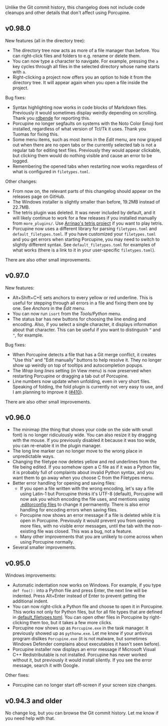 Unlike the Git commit history, this changelog does not include code cleanups
and other details that don't affect using Porcupine.


## v0.98.0

New features (all in the directory tree):
- The directory tree now acts as more of a file manager than before.
    You can right-click files and folders to e.g. rename or delete them.
- You can now type a character to navigate.
    For example, pressing the `a` key cycles through all files in the selected directory
    whose name starts with `a`.
- Right-clicking a project now offers you an option to hide it from the directory tree.
    It will appear again when you open a file inside the project.

Bug fixes:
- Syntax highlighting now works in code blocks of Markdown files.
    Previously it would sometimes display weirdly depending on scrolling.
    Thank you [rdbende](https://github.com/rdbende) for reporting this.
- Porcupine no longer segfaults on systems with the Noto Color Emoji font installed,
    regardless of what version of Tcl/Tk it uses.
    Thank you Tuomas for fixing this.
- Some menu items, such as most items in the *Edit* menu,
    are now grayed out when there are no open tabs
    or the currently selected tab is not a regular tab for editing text files.
    Previously they would appear clickable,
    but clicking them would do nothing visible and cause an error to be logged.
- Remembering the opened tabs when restarting now works
    regardless of what is configured in `filetypes.toml`.

Other changes:
- From now on, the relevant parts of this changelog should appear on the releases page on GitHub.
- The Windows installer is slightly smaller than before, 19.2MB instead of 22.7MB.
- The tetris plugin was deleted.
    It was never included by default,
    and it will likely continue to work for a few releases
    if you installed manually from `more_plugins/`.
    Use [Arrinao's tetris project](https://github.com/Arrinao/tetris)
    if you want to play tetris.
- Porcupine now uses a different library for parsing `filetypes.toml` and `default_filetypes.toml`.
    If you have customized your `filetypes.toml` and you get errors when starting Porcupine,
    you may need to switch to slightly different syntax.
    See `default_filetypes.toml` for examples of what works
    (there is a link to it in your user-specific `filetypes.toml`).

There are also other small improvements.


## v0.97.0

New features:
- Alt+Shift+C+E sets anchors to every yellow or red underline.
    This is useful for stepping through all errors in a file and fixing them one by one.
    See *Anchors* in the *Edit* menu.
- You can now run `isort` from the *Tools/Python* menu.
- The status bar has new buttons for choosing the line ending and encoding.
    Also, if you select a single character, it displays information about that character.
    This can be useful if you want to distinguish `“` and `"`, for example.

Bug fixes:
- When Porcupine detects a file that has a Git merge conflict,
    it creates "Use this" and "Edit manually" buttons to help resolve it.
    They no longer show up weirdly on top of tooltips and autocompletion popups.
- The *Wrap long lines* setting (in View menu) is now preserved
    when restarting Porcupine or dragging a tab out of Porcupine.
- Line numbers now update when unfolding, even in very short files.
    Speaking of folding, the fold plugin is currently not very easy to use,
    and I am planning to improve it ([#410](https://github.com/Akuli/porcupine/issues/410)).

There are also other small improvements.


## v0.96.0

- The minimap (the thing that shows your code on the side with small font)
    is no longer ridiculously wide.
    You can also resize it by dragging with the mouse.
    If you previously disabled it because it was too wide,
    you can re-enable it in the plugin manager.
- The long line marker can no longer move to the wrong place in unpredictable ways.
- Changing the filetype now deletes yellow and red underlines from the file being edited.
    If you somehow open a C file as if it was a Python file,
    it is probably full of complaints about invalid Python syntax,
    and you want them to go away when you choose C from the Filetypes menu.
- Better error handling for opening and saving files:
    - If you open a file written with the wrong encoding,
        let's say a file using Latin-1 but Porcupine thinks it's UTF-8 (default),
        Porcupine will now ask you which encoding the file uses,
        and mentions using [.editorconfig files](https://editorconfig.org/) to change it permanently.
        There is also error handling for encoding errors when saving files.
    - Porcupine now shows an error message if a file is deleted while it is open in Porcupine.
        Previously it would prevent you from opening more files, with no visible error messages,
        until the tab with the non-existing file was closed.
        This was a bug, not a feature.
    - Many other improvements that you are unlikely to come across when using Porcupine normally.
- Several smaller improvements.


## v0.95.0

Windows improvements:
- Automatic indentation now works on Windows.
    For example, if you type `def foo():` into a Python file and press Enter,
    the next line will be indented.
    Press Alt+Enter instead of Enter to prevent getting the additional indent.
- You can now right-click a Python file and choose to open it in Porcupine.
    This works not only for Python files, but for all file types that are defined in
    [default_filetypes.toml](https://github.com/Akuli/porcupine/blob/v0.95.0/porcupine/default_filetypes.toml).
    You can open other files in Porcupine by right-clicking them too,
    but it takes a few more clicks.
- Porcupine now shows up as `Porcupine.exe` in the task manager.
    It previously showed up as `pythonw.exe`.
    Let me know if your antivirus program dislikes `Porcupine.exe`
    (it is not malware, but sometimes Windows Defender
    complains about executables it hasn't seen before).
- Porcupine installer now displays an error message if Microsoft Visual C++ Redistributable is not installed.
    Porcupine has never worked without it, but previously it would install silently.
    If you see the error message, search it with Google.

Other fixes:
- Porcupine can no longer start off-screen if your screen size changes.


## v0.94.3 and older

No change log, but you can browse the Git commit history.
Let me know if you need help with that.
